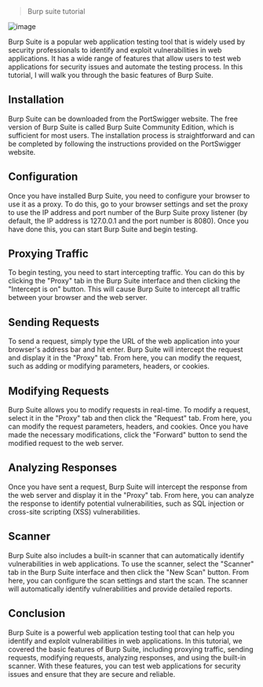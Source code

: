 


> Burp suite tutorial


![image](https://user-images.githubusercontent.com/120317751/235739628-20ce678b-f5df-42b6-a35a-936ecd9a24cd.png)


Burp Suite is a popular web application testing tool that is widely used by security professionals to identify and exploit vulnerabilities in web applications. It has a wide range of features that allow users to test web applications for security issues and automate the testing process. In this tutorial, I will walk you through the basic features of Burp Suite.

Installation
------------

Burp Suite can be downloaded from the PortSwigger website. The free version of Burp Suite is called Burp Suite Community Edition, which is sufficient for most users. The installation process is straightforward and can be completed by following the instructions provided on the PortSwigger website.

Configuration
-------------

Once you have installed Burp Suite, you need to configure your browser to use it as a proxy. To do this, go to your browser settings and set the proxy to use the IP address and port number of the Burp Suite proxy listener (by default, the IP address is 127.0.0.1 and the port number is 8080). Once you have done this, you can start Burp Suite and begin testing.

Proxying Traffic
----------------

To begin testing, you need to start intercepting traffic. You can do this by clicking the "Proxy" tab in the Burp Suite interface and then clicking the "Intercept is on" button. This will cause Burp Suite to intercept all traffic between your browser and the web server.

Sending Requests
----------------

To send a request, simply type the URL of the web application into your browser's address bar and hit enter. Burp Suite will intercept the request and display it in the "Proxy" tab. From here, you can modify the request, such as adding or modifying parameters, headers, or cookies.

Modifying Requests
------------------

Burp Suite allows you to modify requests in real-time. To modify a request, select it in the "Proxy" tab and then click the "Request" tab. From here, you can modify the request parameters, headers, and cookies. Once you have made the necessary modifications, click the "Forward" button to send the modified request to the web server.

Analyzing Responses
-------------------

Once you have sent a request, Burp Suite will intercept the response from the web server and display it in the "Proxy" tab. From here, you can analyze the response to identify potential vulnerabilities, such as SQL injection or cross-site scripting (XSS) vulnerabilities.

Scanner
-------

Burp Suite also includes a built-in scanner that can automatically identify vulnerabilities in web applications. To use the scanner, select the "Scanner" tab in the Burp Suite interface and then click the "New Scan" button. From here, you can configure the scan settings and start the scan. The scanner will automatically identify vulnerabilities and provide detailed reports.

Conclusion
----------

Burp Suite is a powerful web application testing tool that can help you identify and exploit vulnerabilities in web applications. In this tutorial, we covered the basic features of Burp Suite, including proxying traffic, sending requests, modifying requests, analyzing responses, and using the built-in scanner. With these features, you can test web applications for security issues and ensure that they are secure and reliable.
